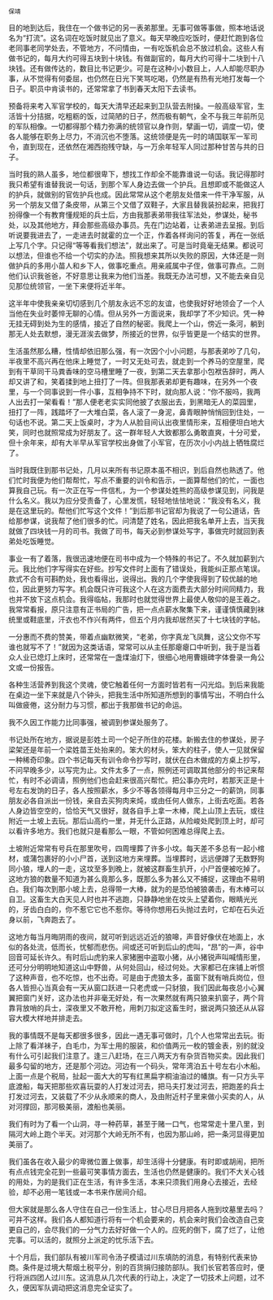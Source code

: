     保靖 

   目的地到达后，我住在一个做书记的另一表弟那里。无事可做等事做，照本地话说名为“打流”。这名词在吃饭时就见出了意义。每天早晚应吃饭时，便赶忙跑到各位老同事老同学处去，不管地方，不问情由，一有吃饭机会总不放过机会。这些人有做书记的，每月大约可得五块到十块钱。有做副官的，每月大约可得十二块到十八块钱。还有做传达的，数目比书记更少。可是在这种小小数目上，人人却能尽职办事，从不觉得有何委屈，也仍然在日光下笑骂吃喝，仍然是有热有光地打发每一个日子。职员中肯读书的，还常常拿了书到春天太阳下去读书。

   预备将来考入军官学校的，每天大清早还起来到卫队营去附操。一般高级军官，生活皆十分拮据，吃粗粝的饭，过简陋的日子，然而极有朝气，全不与我三年前所见的军队相像。一切都得那个精力弥满的统领官以身作则，擘画一切，调度一切，使各人能够在职务上尽力，不消沉也不堕落。这统领便是先一时的靖国联军一军司令，直到现在，还依然在湘西抱残守缺，与一万余年轻军人同过那种甘苦与共的日子。

   当时我的熟人虽多，地位都很卑下，想找工作却全不能靠谁说一句话。我记得那时我只希望有谁替我说一句话，到那个军人身边去做一个护兵。且想即或不能做这人的护兵，就做别的官佐护兵也成。因此常常从这个老朋友处借来一件干净军服，从另一个朋友又借了条皮带，从第三个又借了双鞋子，大家且替我装扮起来，把我打扮得像一个有教育懂规矩的兵士后，方由我那表弟带我往军法处，参谋处，秘书处，以及其他地方，拜会那些高级办事员。先在门边站着，让表弟进去呈报。到后听说要我进去了，一走进去时就霍的立一个正，作着各样询问的答复，再在一张纸上写几个字。只记得“等等看我们想法”，就出来了。可是当时竟毫无结果。都说可以想法，但谁也不给一个切实的办法。照我想来其所以失败的原因，大体还是一则做护兵的多用小苗人和乡下人，做事吃重点。用亲戚属中子侄，做事可靠点。二则他们认识我爸爸，不好意思让我来为他们当差。我既无办法可想，又不能去亲自见见那位统领官，一坐下来便将近半年。

   这半年中使我亲亲切切感到几个朋友永远不忘的友谊，也使我好好地领会了一个人当他在失业时萎悴无聊的心情。但从另外一方面说来，我却学了不少知识。凭一种无挂无碍到处为生的感情，接近了自然的秘密。我爬上一个山，傍近一条河，躺到那无人处去默想，漫无涯涘去做梦，所接近的世界，似乎皆更是一个结实的世界。

   生活虽然那么糟，性情却依旧那么强，有一次因个小小问题，与那表弟吵了几句，半夜里不高兴再在他床上睡觉了，一时又无处可去，就走到一个养马的空屋里，爬到有干草同干马粪香味的空马槽里睡了一夜，到第二天去拿那小包袱告辞时，两人却又讲了和，笑着揉到地上扭打了一阵。但我那表弟却更有趣味，在另外一个夜里，与一个同事说到一件小事，互相争持不下时，就向那人说：“你不服吗，我两人出去打一架看看！”那人便老老实实同他披了衣服出去，到黑暗无人的菜园里，扭打了一阵，践踏坏了一大堆白菜，各人滚了一身泥，鼻青眼肿悄悄回到住处，一句话也不说。第二天上饭桌时，才为人从脸目间认出夜里情形来，互相便坦白地大笑，同时也就照常成为好朋友了。这一群年轻人大致都那么勇敢直爽，十分可爱，但十余年来，却有大半早从军官学校出身做了小军官，在历次小小内战上牺牲腐烂了。

   当时我既住到那书记处，几月以来所有书记原本虽不相识，到后自然也熟透了。他们忙时我便为他们帮帮忙，写点不重要的训令和告示，一面算帮他们的忙，一面也算我自己玩。有一次正在写一件信札，为一个参谋处姓熊的高级参谋见到，问我是什么名义。我以为应分受责备了，心里发慌，轻轻地怯怯地说：“我没有名义，我是在这里玩的。帮他们忙写这个文件！”到后那书记官却为我说了一句公道话，告给那参谋，说我帮了他们很多的忙。问清楚了姓名，因此把我名单开上去，当天我就做了四块钱一月的司书。我做了司书，每天必到参谋处写字，事做完时就回到表弟处吃饭睡觉。

   事业一有了着落，我很迅速地便在司书中成为一个特殊的书记了。不久就加薪到六元。我比他们字写得实在好些。抄写文件时上面有了错误处，我能纠正那点笔误。款式不合有可斟酌处，我也看得出，说得出。我的几个字使我得到了较优越的地位，因此更努力写字。机会既只许可我这个人在这方面费去大部分时间同精力，我也并不放下这点机会。我得临帖，我那时也就觉得世界上最使人敬仰的是王羲之。我常常看报，原只注意有正书局的广告，把一点点薪水聚集下来，谨谨慎慎藏到袜统里或鞋底里，汗衣也不作兴有两件，但五个月内我却居然买了十七块钱的字帖。

   一分惠而不费的赞美，带着点幽默微笑，“老弟，你字真龙飞凤舞，这公文你不写谁也就写不了！”就因为这类话语，常常可以从主任那瘪瘪口中听到，我于是当着众人业已熄灯上床时，还常常在一盏煤油灯下，很细心地用曹娥碑字体誊录一角公文或一份报告。

   各种生活营养到我这个灵魂，使它触着任何一方面时皆若有一闪光焰。到后来我能在桌边一坐下来就是八个钟头，把我生活中所知道所想到的事情写出，不明白什么叫做疲倦，这分耐力与习惯，都出于我那做书记的命运。

   我不久因工作能力比同事强，被调到参谋处服务了。

   书记处所在地方，据说是彭姓土司一个妃子所住的花楼。新搬去住的参谋处，房子梁架还是年前一个梁姓苗王处抬来的。笨大的材头，笨大的柱子，使人一见就保留一种稀奇印象。四个书记每天有训令命令抄写时，就伏在白木做成的方桌上抄写，不问早晚多少，以写完为止。文件太多了一点，照例还可调取其他部分的书记来帮忙，有时不必调请，照例他们也会赶来很高兴帮忙。把公事办完时，若那天正是十号左右发饷的日子，各人按照薪水，多少不等各领得每月中三分之一的薪饷，同事朋友必各自派出一份钱，亲自去买狗肉来炖，或由任何人做东，上街去吃面。若各人身边皆空空的，恰恰天气又很好，就各自手上拿一木棒，爬上山顶上去玩，或往附近一土坡上去玩。那后山高约一里，并无什么正路，从险峻处爬到顶上时，却可以看许多地方。我们也就只是看那么一眼，不管如何困难总得爬上去。

   土坡附近常常有号兵在那里吹号，四周埋葬了许多小坟。每天差不多总有一起小棺材，或蒲包裹好的小小尸首，送到这地方来埋葬。当埋葬时，远远便蹲了无数野狗同小狼，埋人的一走，这坟至多到晚上，就被这群畜生扒开，小尸首便被吃掉了。这地方狼的数量不知道为甚么竟那么多，既那么多为甚么又不捕捉，这理由不易明白。我们每次到那小坡上去，总得带一大棒，就为的是恐怕被狼袭击，有木棒可以自卫。这畜生大白天见人时也并不逃跑，只静静地坐在坟头上望着你，眼睛光光的，牙齿白白的，你不惹它它也不惹你。等待你想用石头抛过去时，它却在石头近身以前，飞奔跑去了。

   这地方每当月晦阴雨的夜间，就可听到远远近近的狼嗥，声音好像伏在地面上，水似的各处流，低而长，忧郁而悲伤。间或还可听到后山的虎叫，“昂”的一声，谷中回音可延长许久。有时后山虎豹来人家猪圈中盗取小猪，从小猪锐声叫喊情形里，还可分分明明地知道这山中野兽，从何处回山，经过何处。大家都已在床铺上听惯了这种声音，也不吃惊，也不出奇。可是由于虎狼太多，虽窗下就有哨兵岗位，但各人皆担心当真会有一天从窗口跃进一只老虎或一只豺狼，我们因此每夜总小心翼翼把窗门关好，这办法也并非毫无好处，有一次果然就有两只狼来扒窗子，两个背靠背放哨的兵士，深夜里又不敢开枪，用刺刀拟定这畜生时，据说两只狼还从从容容大模大样地并排走去。

   我的事情既不是每天都很多很多，因此一遇无事可做时，几个人也常常出去玩。街上除了看洋袜子，白毛巾，为军士用的服装，和价值两元一枚的镀金表，别的就没有什么可引起我们注意了。逢三八赶场，在三八两天方有杂货百物买卖。因此我们最多勾留的地方，还是那个河边。河边有一个码头，常年湾泊五十号左右小木船。上面一点是个税局，扯起一面大大的写有红黑扁字桐油油过的幡旗。有一只方头平底渡船，每天把那些欢喜玩耍的人打发过河去，把马夫打发过河去，把跑差的兵士打发过河去，又装载了不少从永顺来的商人，及由附近村子里来做小买卖的人，从对河撑回，那河极美丽，渡船也美丽。

   我们有时为了看一个山洞，寻一种药草，甚至于赌一口气，也常常走十里八里，到隔河大岭上跑个半天。对河那个大岭无所不有，也因为那山岭，把一条河显得更加美丽了。

   我们虽各在收入最少的卑微位置上做事，却生活得十分健康。有时即或胡闹，把所有点点钱完全花到一些最可笑事情方面去，生活也仍然是健康的。我们不大关心钱的用处，为的是我们正在生活，有许多生活，本来只须我们用身心去接近，去经验，却不必用一笔钱或一本书来作居间介绍。

   但大家就是那么各人守住在自己一份生活上，甘心尽日月把各人拖到坟墓里去吗？可并不这样。我们各人都知道行将有一个机会要来的，机会来时我们会改造自己变更自己的，会尽我们的一分气力去好好做一个人的。应死的倒下，腐了烂了，让他完事。可以活的，就照分上派定的忧乐活下去。

   十个月后，我们部队有被川军司令汤子模请过川东填防的消息，有特别代表来协商。条件是过境大帮烟土税平分，别的百货捐归接防部队。我们长官若答应时，便行将派四团人过川东。这消息从几次代表的行动上，决定了一切技术上问题，过不久，便因军队调动把这消息完全证实了。

